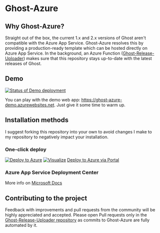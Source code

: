 # Ghost-Azure 
## Why Ghost-Azure?
Straight out of the box, the current 1.x and 2.x versions of Ghost aren't compatible with the Azure App Service. Ghost-Azure resolves this by providing a production-ready template which can be hosted directly on Azure App Service. In the background, an Azure Function ([Ghost-Release-Uploader](https://github.com/RadoslavGatev/Ghost-Release-Uploader)) makes sure that this repository stays up-to-date with the latest releases of Ghost.

## Demo
[![Status of Demo deployment](https://vsrm.dev.azure.com/RG-GitHub/_apis/public/Release/badge/72c85fbd-8b34-4db0-8be1-f1a286cc4d59/3/4)](https://dev.azure.com/RG-GitHub/Ghost-Azure/_release?definitionId=3)

You can play with the demo web app: https://ghost-azure-demo.azurewebsites.net. Just give it some time to warm up.

## Installation methods
I suggest forking this repository into your own to avoid changes I make to my repository to negatively impact your installation.

### One-click deploy
[![Deploy to Azure](https://azuredeploy.net/deploybutton.png)](https://azuredeploy.net/)
[![Visualize](http://armviz.io/visualizebutton.png)](http://armviz.io/#/?load=https%3A%2F%2Fraw.githubusercontent.com%2FRadoslavGatev%2FGhost-Azure%2Fazure%2Fazuredeploy.json)
[Deploy to Azure via Portal](https://portal.azure.com/#create/Microsoft.Template/uri/https%3A%2F%2Fraw.githubusercontent.com%2FRadoslavGatev%2FGhost-Azure%2Fazure%2Fazuredeploy.json)

### Azure App Service Deployment Center
More info on [Microsoft Docs](https://docs.microsoft.com/en-us/azure/app-service/deploy-continuous-deployment#deploy-continuously-from-github)

## Contributing to the project
Feedback with improvements and pull requests from the community will be highly appreciated and accepted.
Please open Pull requests only in the [Ghost-Release-Uploader repository](https://github.com/RadoslavGatev/Ghost-Release-Uploader) as commits to Ghost-Azure are fully automated by it.
